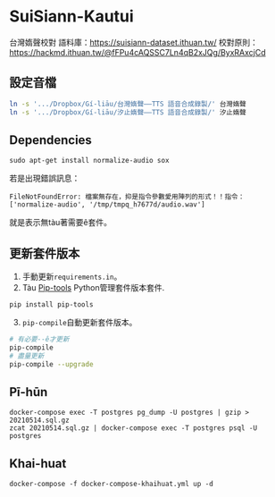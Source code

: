 # SuiSiann-Kautui
台灣媠聲校對
語料庫：https://suisiann-dataset.ithuan.tw/
校對原則：https://hackmd.ithuan.tw/@fFPu4cAQSSC7Ln4qB2xJQg/ByxRAxcjCd


## 設定音檔
```bash
ln -s '.../Dropbox/Gí-liāu/台灣媠聲——TTS 語音合成錄製/' 台灣媠聲
ln -s '.../Dropbox/Gí-liāu/汐止媠聲——TTS 語音合成錄製/' 汐止媠聲
```

## Dependencies

`sudo apt-get install normalize-audio sox`

若是出現錯誤訊息：
```
FileNotFoundError: 檔案無存在，抑是指令參數愛用陣列的形式！！指令：['normalize-audio', '/tmp/tmpq_h7677d/audio.wav']
```
就是表示無tàu著需要ê套件。


## 更新套件版本

1. 手動更新`requirements.in`。
2. Tàu [Pip-tools](https://github.com/jazzband/pip-tools) Python管理套件版本套件.
```
pip install pip-tools
```
3. `pip-compile`自動更新套件版本。
```bash
# 有必要--ê才更新
pip-compile
# 盡量更新
pip-compile --upgrade
````

## Pī-hūn
```
docker-compose exec -T postgres pg_dump -U postgres | gzip > 20210514.sql.gz
zcat 20210514.sql.gz | docker-compose exec -T postgres psql -U postgres
```

## Khai-huat
```
docker-compose -f docker-compose-khaihuat.yml up -d
```
